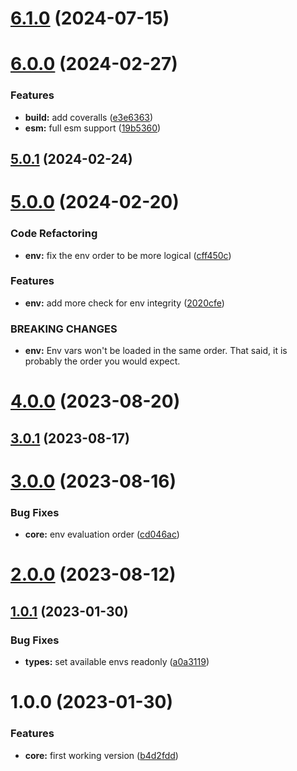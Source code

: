 # [6.1.0](https://github.com/nfroidure/application-services/compare/v6.0.0...v6.1.0) (2024-07-15)



# [6.0.0](https://github.com/nfroidure/application-services/compare/v5.0.1...v6.0.0) (2024-02-27)


### Features

* **build:** add coveralls ([e3e6363](https://github.com/nfroidure/application-services/commit/e3e63635aa68bac950c044ac594a6af54ccbf717))
* **esm:** full esm support ([19b5360](https://github.com/nfroidure/application-services/commit/19b53601b70d0dc37287949cf5cd4979707d9c56))



## [5.0.1](https://github.com/nfroidure/application-services/compare/v5.0.0...v5.0.1) (2024-02-24)



# [5.0.0](https://github.com/nfroidure/application-services/compare/v4.0.0...v5.0.0) (2024-02-20)


### Code Refactoring

* **env:** fix the env order to be more logical ([cff450c](https://github.com/nfroidure/application-services/commit/cff450cf1e56d7b2a4d007d849778630aa82ad78))


### Features

* **env:** add more check for env integrity ([2020cfe](https://github.com/nfroidure/application-services/commit/2020cfe28e6ef692118a553573c718dc8656e2db))


### BREAKING CHANGES

* **env:** Env vars won't be loaded in the same order. That said, it is probably the order you
would expect.



# [4.0.0](https://github.com/nfroidure/application-services/compare/v3.0.1...v4.0.0) (2023-08-20)



## [3.0.1](https://github.com/nfroidure/application-services/compare/v3.0.0...v3.0.1) (2023-08-17)



# [3.0.0](https://github.com/nfroidure/application-services/compare/v2.0.0...v3.0.0) (2023-08-16)


### Bug Fixes

* **core:** env evaluation order ([cd046ac](https://github.com/nfroidure/application-services/commit/cd046ac97433a7a672f319401d5c361021d9d913))



# [2.0.0](https://github.com/nfroidure/application-services/compare/v1.0.1...v2.0.0) (2023-08-12)



## [1.0.1](https://github.com/nfroidure/application-services/compare/v1.0.0...v1.0.1) (2023-01-30)


### Bug Fixes

* **types:** set available envs readonly ([a0a3119](https://github.com/nfroidure/application-services/commit/a0a3119b1930509171cbb59438538dbe9db112b5))



# 1.0.0 (2023-01-30)


### Features

* **core:** first working version ([b4d2fdd](https://github.com/nfroidure/application-services/commit/b4d2fddd8ebfe37701e189e1a34657c9ea413e92))



